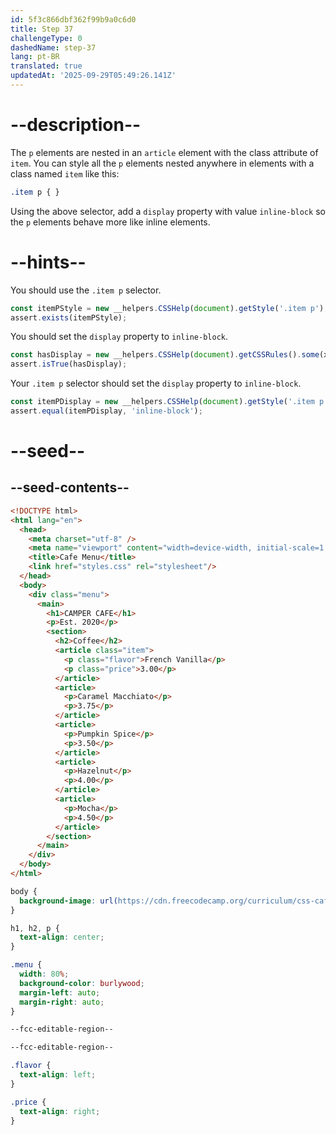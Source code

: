 ```yaml
---
id: 5f3c866dbf362f99b9a0c6d0
title: Step 37
challengeType: 0
dashedName: step-37
lang: pt-BR
translated: true
updatedAt: '2025-09-29T05:49:26.141Z'
---
```


# --description--

The `p` elements are nested in an `article` element with the class attribute of `item`. You can style all the `p` elements nested anywhere in elements with a class named `item` like this:

```css
.item p { }
```

Using the above selector, add a `display` property with value `inline-block` so the `p` elements behave more like inline elements.

# --hints--

You should use the `.item p` selector.

```js
const itemPStyle = new __helpers.CSSHelp(document).getStyle('.item p');
assert.exists(itemPStyle);
```

You should set the `display` property to `inline-block`.

```js
const hasDisplay = new __helpers.CSSHelp(document).getCSSRules().some(x => x.style.display === 'inline-block');
assert.isTrue(hasDisplay);
```

Your `.item p` selector should set the `display` property to `inline-block`.

```js
const itemPDisplay = new __helpers.CSSHelp(document).getStyle('.item p')?.getPropertyValue('display');
assert.equal(itemPDisplay, 'inline-block');
```

# --seed--

## --seed-contents--

```html
<!DOCTYPE html>
<html lang="en">
  <head>
    <meta charset="utf-8" />
    <meta name="viewport" content="width=device-width, initial-scale=1.0" />
    <title>Cafe Menu</title>
    <link href="styles.css" rel="stylesheet"/>
  </head>
  <body>
    <div class="menu">
      <main>
        <h1>CAMPER CAFE</h1>
        <p>Est. 2020</p>
        <section>
          <h2>Coffee</h2>
          <article class="item">
            <p class="flavor">French Vanilla</p>
            <p class="price">3.00</p>
          </article>
          <article>
            <p>Caramel Macchiato</p>
            <p>3.75</p>
          </article>
          <article>
            <p>Pumpkin Spice</p>
            <p>3.50</p>
          </article>
          <article>
            <p>Hazelnut</p>
            <p>4.00</p>
          </article>
          <article>
            <p>Mocha</p>
            <p>4.50</p>
          </article>
        </section>
      </main>
    </div>
  </body>
</html>
```

```css
body {
  background-image: url(https://cdn.freecodecamp.org/curriculum/css-cafe/beans.jpg);
}

h1, h2, p {
  text-align: center;
}

.menu {
  width: 80%;
  background-color: burlywood;
  margin-left: auto;
  margin-right: auto;
}

--fcc-editable-region--

--fcc-editable-region--

.flavor {
  text-align: left;
}

.price {
  text-align: right;
}
```
